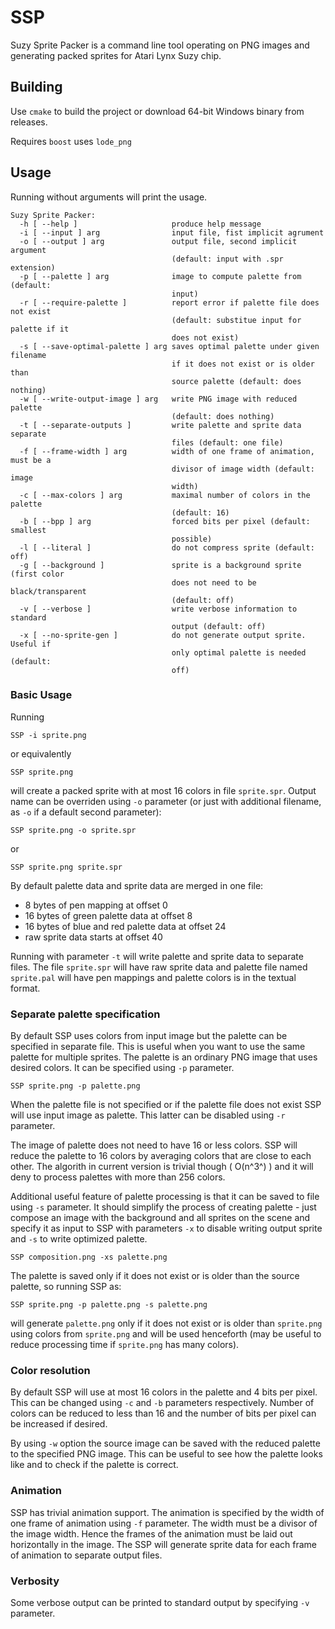# SSP
Suzy Sprite Packer is a command line tool operating on PNG images and generating packed sprites for Atari Lynx Suzy chip.

## Building

Use `cmake` to build the project or download 64-bit Windows binary from releases.

Requires `boost` uses `lode_png`

## Usage

Running without arguments will print the usage.

```
Suzy Sprite Packer:
  -h [ --help ]                     produce help message
  -i [ --input ] arg                input file, fist implicit agrument
  -o [ --output ] arg               output file, second implicit argument
                                    (default: input with .spr extension)
  -p [ --palette ] arg              image to compute palette from (default:
                                    input)
  -r [ --require-palette ]          report error if palette file does not exist
                                    (default: substitue input for palette if it
                                    does not exist)
  -s [ --save-optimal-palette ] arg saves optimal palette under given filename
                                    if it does not exist or is older than
                                    source palette (default: does nothing)
  -w [ --write-output-image ] arg   write PNG image with reduced palette
                                    (default: does nothing)
  -t [ --separate-outputs ]         write palette and sprite data separate
                                    files (default: one file)
  -f [ --frame-width ] arg          width of one frame of animation, must be a
                                    divisor of image width (default: image
                                    width)
  -c [ --max-colors ] arg           maximal number of colors in the palette
                                    (default: 16)
  -b [ --bpp ] arg                  forced bits per pixel (default: smallest
                                    possible)
  -l [ --literal ]                  do not compress sprite (default: off)
  -g [ --background ]               sprite is a background sprite (first color
                                    does not need to be black/transparent
                                    (default: off)
  -v [ --verbose ]                  write verbose information to standard
                                    output (default: off)
  -x [ --no-sprite-gen ]            do not generate output sprite. Useful if
                                    only optimal palette is needed (default:
                                    off)
```

### Basic Usage

Running
```
SSP -i sprite.png
```

or equivalently
```
SSP sprite.png
```

will create a packed sprite with at most 16 colors in file `sprite.spr`. Output name can be overriden using `-o` parameter (or just with additional filename, as `-o` if a default second parameter):
```
SSP sprite.png -o sprite.spr
```
or
```
SSP sprite.png sprite.spr
```

By default palette data and sprite data are merged in one file:
* 8 bytes of pen mapping at offset 0
* 16 bytes of green palette data at offset 8
* 16 bytes of blue and red palette data at offset 24
* raw sprite data starts at offset 40

Running with parameter `-t` will write palette and sprite data to separate files. The file `sprite.spr` will have raw sprite data and palette file named `sprite.pal` will have pen mappings and palette colors is in the textual format.

### Separate palette specification

By default SSP uses colors from input image but the palette can be specified in separate file. This is useful when you want to use the same palette for multiple sprites.
The palette is an ordinary PNG image that uses desired colors. It can be specified using `-p` parameter.
```
SSP sprite.png -p palette.png
```

When the palette file is not specified or if the palette file does not exist SSP will use input image as palette. This latter can be disabled using `-r` parameter.

The image of palette does not need to have 16 or less colors. SSP will reduce the palette to 16 colors by averaging colors that are close to each other.
The algorith in current version is trivial though ( O(n^3^) ) and it will deny to process palettes with more than 256 colors.

Additional useful feature of palette processing is that it can be saved to file using `-s` parameter. It should simplify the process of creating palette - just compose an image with the background and all sprites on the scene and specify it as input to SSP with parameters `-x` to disable writing output sprite and `-s` to write optimized palette.
```
SSP composition.png -xs palette.png
```

The palette is saved only if it does not exist or is older than the source palette, so running SSP as:
```
SSP sprite.png -p palette.png -s palette.png
```
will generate `palette.png` only if it does not exist or is older than `sprite.png` using colors from `sprite.png` and will be used henceforth (may be useful to reduce processing time if `sprite.png` has many colors).

### Color resolution

By default SSP will use at most 16 colors in the palette and 4 bits per pixel. This can be changed using `-c` and `-b` parameters respectively.
Number of colors can be reduced to less than 16 and the number of bits per pixel can be increased if desired.

By using `-w` option the source image can be saved with the reduced palette to the specified PNG image. This can be useful to see how the palette looks like and to check if the palette is correct.

### Animation

SSP has trivial animation support. The animation is specified by the width of one frame of animation using `-f` parameter. The width must be a divisor of the image width. Hence the frames of the animation must be laid out horizontally in the image.
The SSP will generate sprite data for each frame of animation to separate output files.

### Verbosity

Some verbose output can be printed to standard output by specifying `-v` parameter.


